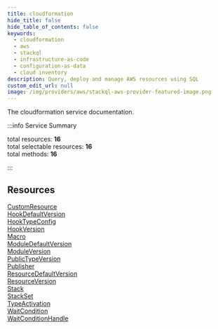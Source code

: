 ```yaml
---
title: cloudformation
hide_title: false
hide_table_of_contents: false
keywords:
  - cloudformation
  - aws
  - stackql
  - infrastructure-as-code
  - configuration-as-data
  - cloud inventory
description: Query, deploy and manage AWS resources using SQL
custom_edit_url: null
image: /img/providers/aws/stackql-aws-provider-featured-image.png
---
```


The cloudformation service documentation.

:::info Service Summary

<div class="row">
<div class="providerDocColumn">
<span>total resources:&nbsp;<b>16</b></span><br />
<span>total selectable resources:&nbsp;<b>16</b></span><br />
<span>total methods:&nbsp;<b>16</b></span><br />
</div>
</div>

:::

## Resources
<div class="row">
<div class="providerDocColumn">
<a href="/providers/aws/cloudformation/CustomResource/">CustomResource</a><br />
<a href="/providers/aws/cloudformation/HookDefaultVersion/">HookDefaultVersion</a><br />
<a href="/providers/aws/cloudformation/HookTypeConfig/">HookTypeConfig</a><br />
<a href="/providers/aws/cloudformation/HookVersion/">HookVersion</a><br />
<a href="/providers/aws/cloudformation/Macro/">Macro</a><br />
<a href="/providers/aws/cloudformation/ModuleDefaultVersion/">ModuleDefaultVersion</a><br />
<a href="/providers/aws/cloudformation/ModuleVersion/">ModuleVersion</a><br />
<a href="/providers/aws/cloudformation/PublicTypeVersion/">PublicTypeVersion</a>
</div>
<div class="providerDocColumn">
<a href="/providers/aws/cloudformation/Publisher/">Publisher</a><br />
<a href="/providers/aws/cloudformation/ResourceDefaultVersion/">ResourceDefaultVersion</a><br />
<a href="/providers/aws/cloudformation/ResourceVersion/">ResourceVersion</a><br />
<a href="/providers/aws/cloudformation/Stack/">Stack</a><br />
<a href="/providers/aws/cloudformation/StackSet/">StackSet</a><br />
<a href="/providers/aws/cloudformation/TypeActivation/">TypeActivation</a><br />
<a href="/providers/aws/cloudformation/WaitCondition/">WaitCondition</a><br />
<a href="/providers/aws/cloudformation/WaitConditionHandle/">WaitConditionHandle</a>
</div>
</div>
